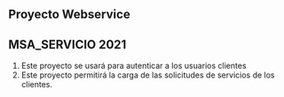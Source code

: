 ## Proyecto Webservice
## MSA_SERVICIO 2021
1. Este proyecto se usará para autenticar a los usuarios clientes
2. Este proyecto permitirá la carga de las solicitudes de servicios de los clientes.
